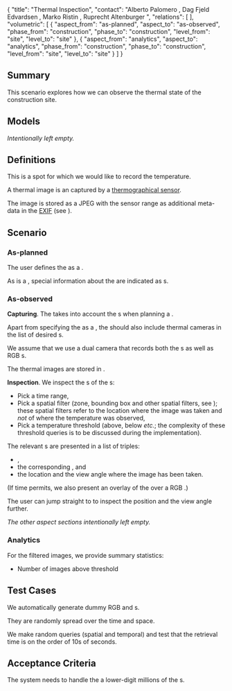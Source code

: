 <rasaeco-meta>
{
    "title": "Thermal Inspection",
    "contact": "Alberto Palomero <Alberto.Palomero@hrs.ch>, Dag Fjeld Edvardsen <dag.fjeld.edvardsen@catenda.no>, Marko Ristin <rist@zhaw.ch>, Ruprecht Altenburger <altb@zhaw.ch>",
    "relations": [
    ],
    "volumetric": [
        {
            "aspect_from": "as-planned", "aspect_to": "as-observed",
            "phase_from": "construction", "phase_to": "construction",
            "level_from": "site", "level_to": "site"
        },
        {
            "aspect_from": "analytics", "aspect_to": "analytics",
            "phase_from": "construction", "phase_to": "construction",
            "level_from": "site", "level_to": "site"
        }
    ]
}
</rasaeco-meta>

## Summary

This scenario explores how we can observe the thermal state of the construction site.

## Models

*Intentionally left empty.*

## Definitions

<def name="thermal_spot">

This is a spot for which we would like to record the temperature.

</def>

<def name="thermal_image">

A thermal image is an captured by a 
[thermographical sensor](https://en.wikipedia.org/wiki/Thermography).

The image is stored as a JPEG with the sensor range as additional meta-data in the 
[EXIF](https://en.wikipedia.org/wiki/Exif) (see 
<modelref name="digital_reconstruction#images" />).

</def>

## Scenario

### As-planned

The user defines the <ref name="thermal_spot" /> as a <ref name="uxv_recording#focus_spot" />.

As <ref name="uxv_recording#focus_spot" /> is a <ref name="topic_management#topic" />, special
information about the <ref name="thermal_spot" /> are indicated as 
<ref name="topic_management#comment" />s.

### As-observed

**Capturing**.
The <ref name="uxv_recording#operator" /> takes into account the <ref name="thermal_spot" />s when
planning a <ref name="uxv_recording#mission" />.

Apart from specifying the <ref name="thermal_spot" /> as a 
<ref name="uxv_recording#point_of_interest" />, the <ref name="uxv_recording#operator" /> should
also include thermal cameras in the list of desired <ref name="uxv_recording#sensor" />s. 

We assume that we use a dual camera that records both the <ref name="thermal_image" />s as well
as RGB <ref name="digital_reconstruction#image" />s.

The thermal images are stored in <modelref name="digital_reconstruction#images" /> .

**Inspection**.
We inspect the <ref name="thermal_inspection#thermal_image" />s of the <ref name="thermal_spot" />s:
* Pick a time range,
* Pick a spatial filter (zone, bounding box and other spatial filters, 
  see <scenarioref name="virtual_inspection" />); these spatial filters refer to the location where
  the image was taken and *not* of where the temperature was observed,
* Pick a temperature threshold (above, below *etc.*; the complexity of these threshold queries is
  to be discussed during the implementation).

The relevant <ref name="thermal_inspection#thermal_image" />s are presented in a list of triples:
* <ref name="thermal_image" />,
* the corresponding <ref name="digital_reconstruction#image" />, and
* the location and the view angle where the image has been taken.

(If time permits, we also present an overlay of the <ref name="thermal_image" /> over
a RGB <ref name="digital_reconstruction#image" />.)

The user can jump straight to <scenarioref name="virtual_inspection" /> to inspect the position
and the view angle further.

*The other aspect sections intentionally left empty.*

### Analytics

For the filtered images, we provide summary statistics:
* Number of images above threshold 

## Test Cases

<test name="test_for_magnitude">

We automatically generate dummy RGB and <ref name="thermal_image" />s.

They are randomly spread over the time and space.

We make random queries (spatial and temporal) and test that the retrieval time
is on the order of 10s of seconds.

</test>

## Acceptance Criteria

<acceptance name="magnitude">

The system needs to handle the a lower-digit millions of the <ref name="thermal_image" />s.

</acceptance>
